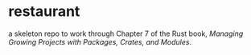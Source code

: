 # restaurant
a skeleton repo to work through Chapter 7 of the Rust book, _Managing Growing
Projects with Packages, Crates, and Modules_.

